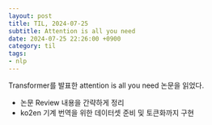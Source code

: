 ```yaml
---
layout: post
title: TIL, 2024-07-25
subtitle: Attention is all you need
date: 2024-07-25 22:26:00 +0900
category: til
tags:
- nlp
---
```

Transformer를 발표한 attention is all you need 논문을 읽었다.
- 논문 Review 내용을 간략하게 정리
- ko2en 기계 번역을 위한 데이터셋 준비 및 토큰화까지 구현
